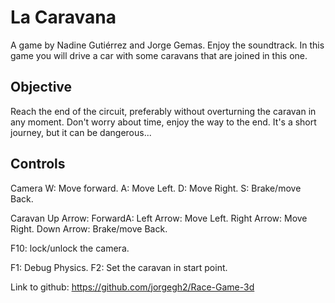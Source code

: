 # La Caravana
A game by Nadine Gutiérrez and Jorge Gemas. Enjoy the soundtrack.
In this game you will drive a car with some caravans that are joined in this one.

## Objective

Reach the end of the circuit, preferably without overturning the caravan in any moment. Don't worry about time, enjoy the way to the end. It's a short journey, but it can be dangerous...

## Controls

Camera
W: Move forward.
A: Move Left.
D: Move Right.
S: Brake/move Back.

Caravan
Up Arrow: ForwardA: 
Left Arrow: Move Left.
Right Arrow: Move Right.
Down Arrow: Brake/move Back.

F10: lock/unlock the camera.

F1: Debug Physics.
F2: Set the caravan in start point.


Link to github: https://github.com/jorgegh2/Race-Game-3d
